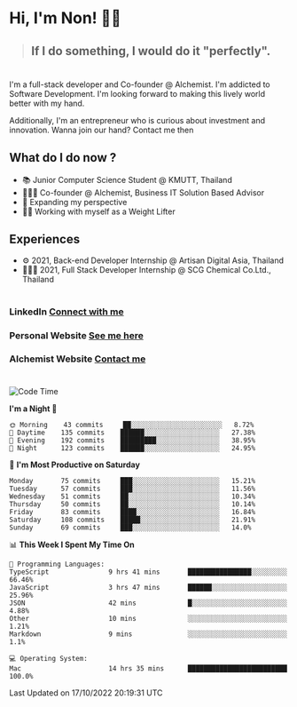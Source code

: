 # Hi, I'm Non! 🖐🏻

> ## If I do something, I would do it "perfectly".

#

I'm a full-stack developer and Co-founder @ Alchemist. I'm addicted to Software Development. I'm looking forward to making this lively world better with my hand.

Additionally, I'm an entrepreneur who is curious about investment and innovation. Wanna join our hand? Contact me then

## What do I do now ?

- 📚 Junior Computer Science Student @ KMUTT, Thailand
- 🧑🏻‍💻 Co-founder @ Alchemist, Business IT Solution Based Advisor
- 🌈 Expanding my perspective
- 🏋🏻 Working with myself as a Weight Lifter

## Experiences

- ⚙️ 2021, Back-end Developer Internship @ Artisan Digital Asia, Thailand
- 🧑🏻‍💻 2021, Full Stack Developer Internship @ SCG Chemical Co.Ltd., Thailand

#

### LinkedIn [Connect with me](https://www.linkedin.com/in/non-nontra/)

### Personal Website [See me here](https://nonnontra.com/)

### Alchemist Website [Contact me](https://alchemist-softwarehouse.co/)

#

<!--START_SECTION:waka-->
![Code Time](http://img.shields.io/badge/Code%20Time-2%2C080%20hrs%2056%20mins-blue)

**I'm a Night 🦉** 

```text
🌞 Morning    43 commits     ██░░░░░░░░░░░░░░░░░░░░░░░   8.72% 
🌆 Daytime    135 commits    ██████░░░░░░░░░░░░░░░░░░░   27.38% 
🌃 Evening    192 commits    █████████░░░░░░░░░░░░░░░░   38.95% 
🌙 Night      123 commits    ██████░░░░░░░░░░░░░░░░░░░   24.95%

```
📅 **I'm Most Productive on Saturday** 

```text
Monday       75 commits     ███░░░░░░░░░░░░░░░░░░░░░░   15.21% 
Tuesday      57 commits     ███░░░░░░░░░░░░░░░░░░░░░░   11.56% 
Wednesday    51 commits     ██░░░░░░░░░░░░░░░░░░░░░░░   10.34% 
Thursday     50 commits     ██░░░░░░░░░░░░░░░░░░░░░░░   10.14% 
Friday       83 commits     ████░░░░░░░░░░░░░░░░░░░░░   16.84% 
Saturday     108 commits    █████░░░░░░░░░░░░░░░░░░░░   21.91% 
Sunday       69 commits     ███░░░░░░░░░░░░░░░░░░░░░░   14.0%

```


📊 **This Week I Spent My Time On** 

```text
💬 Programming Languages: 
TypeScript               9 hrs 41 mins       ████████████████░░░░░░░░░   66.46% 
JavaScript               3 hrs 47 mins       ██████░░░░░░░░░░░░░░░░░░░   25.96% 
JSON                     42 mins             █░░░░░░░░░░░░░░░░░░░░░░░░   4.88% 
Other                    10 mins             ░░░░░░░░░░░░░░░░░░░░░░░░░   1.21% 
Markdown                 9 mins              ░░░░░░░░░░░░░░░░░░░░░░░░░   1.1%

💻 Operating System: 
Mac                      14 hrs 35 mins      █████████████████████████   100.0%

```


 Last Updated on 17/10/2022 20:19:31 UTC
<!--END_SECTION:waka-->
